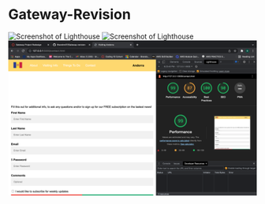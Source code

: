# Gateway-Revision

![Screenshot of Lighthouse](/images/Screen%20Shot%202022-04-18%20at%205.54.08%20PM.png)
![Screenshot of Lighthouse](/images/Screen%20Shot%202022-04-18%20at%206.21.11%20PM.png)
![Screenshot of Lighthouse](/images/Screen%20Shot%202022-04-18%20at%206.27.08%20PM.png)
